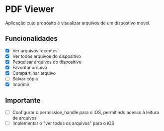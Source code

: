 # PDF Viewer
Aplicação cujo propósito é visualizar arquivos de um dispostivo móvel.

## Funcionalidades
- [x] Ver arquivos recentes
- [x] Ver todos arquivos do dispositivo
- [x] Pesquisar arquivos do dispositivo
- [x] Favoritar arquivo
- [x] Compartilhar arquivo
- [ ] Salvar cópia
- [x] Imprimir

## Importante
- [ ] Configurar o permission_handle para o iOS, permitindo acesso à leitura de arquivos
- [ ] Implementar o "ver todos os arquivos" para o iOS
